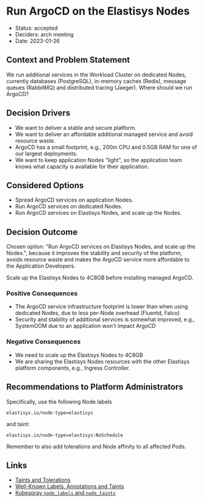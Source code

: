 # Run ArgoCD on the Elastisys Nodes

- Status: accepted
- Deciders: arch meeting
- Date: 2023-01-26

## Context and Problem Statement

We run additional services in the Workload Cluster on dedicated Nodes, currently databases (PostgreSQL), in-memory caches (Redis), message queues (RabbitMQ) and distributed tracing (Jaeger).
Where should we run ArgoCD?

## Decision Drivers

- We want to deliver a stable and secure platform.
- We want to deliver an affordable additional managed service and avoid resource waste.
- ArgoCD has a small footprint, e.g., 200m CPU and 0.5GB RAM for one of our largest deployments.
- We want to keep application Nodes "light", so the application team knows what capacity is available for their application.

## Considered Options

- Spread ArgoCD services on application Nodes.
- Run ArgoCD services on dedicated Nodes.
- Run ArgoCD services on Elastisys Nodes, and scale up the Nodes.

## Decision Outcome

Chosen option: "Run ArgoCD services on Elastisys Nodes, and scale up the Nodes.", because it improves the stability and security of the platform, avoids resource waste and makes the ArgoCD service more affordable to the Application Developers.

Scale up the Elastisys Nodes to 4C8GB before installing managed ArgoCD.

### Positive Consequences

- The ArgoCD service infrastructure footprint is lower than when using dedicated Nodes, due to less per-Node overhead (Fluentd, Falco)
- Security and stability of additional services is somewhat improved, e.g., SystemOOM due to an application won't impact ArgoCD

### Negative Consequences

- We need to scale up the Elastisys Nodes to 4C8GB
- We are sharing the Elastisys Nodes resources with the other Elastisys platform components, e.g., Ingress Controller.

## Recommendations to Platform Administrators

Specifically, use the following Node labels

```text
elastisys.io/node-type=elastisys
```

and taint:

```text
elastisys.io/node-type=elastisys:NoSchedule
```

Remember to also add tolerations and Node affinity to all affected Pods.

## Links

- [Taints and Tolerations](https://kubernetes.io/docs/concepts/scheduling-eviction/taint-and-toleration/)
- [Well-Known Labels, Annotations and Taints](https://kubernetes.io/docs/reference/labels-annotations-taints/)
- [Kubespray `node_labels` and `node_taints`](https://github.com/kubernetes-sigs/kubespray/blob/master/docs/ansible/vars.md#other-service-variables)
